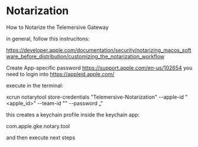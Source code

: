 # Notarization 

How to Notarize the Telemersive Gateway

in general, follow this instrucitons:

https://developer.apple.com/documentation/security/notarizing_macos_software_before_distribution/customizing_the_notarization_workflow


Create App-specific password https://support.apple.com/en-us/102654
you need to login into https://appleid.apple.com/

execute in the terminal:

xcrun notarytool store-credentials "Telemersive-Notarization" --apple-id "<apple_id>" --team-id "<teamid>" --password „<password>“

this creates a keychain profile inside the keychain app:

com.apple.gke.notary.tool

and then execute next steps